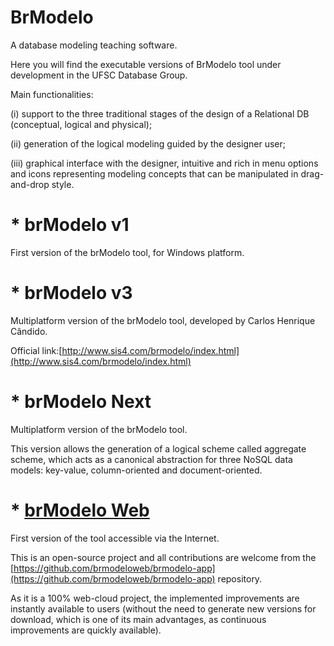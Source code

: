 # BrModelo

A database modeling teaching software.

Here you will find the executable versions of BrModelo tool under development in the UFSC Database Group.

Main functionalities: 

(i) support to the three traditional stages of the design of a
Relational DB (conceptual, logical and physical); 

(ii) generation of the logical modeling guided by the designer user;

(iii) graphical interface with the designer, intuitive and rich in menu options and icons representing modeling concepts that can be manipulated in drag-and-drop style.

# * brModelo v1
First version of the brModelo tool, for Windows platform.

# * brModelo v3
Multiplatform version of the brModelo tool, developed by Carlos Henrique Cândido.

Official link:[http://www.sis4.com/brmodelo/index.html](http://www.sis4.com/brmodelo/index.html)

# * brModelo Next
Multiplatform version of the brModelo tool. 

This version allows the generation of a logical scheme called aggregate scheme, which acts as a canonical abstraction for three NoSQL data models: key-value, column-oriented and document-oriented.

# * [brModelo Web](https://www.brmodeloweb.com)
First version of the tool accessible via the Internet.

This is an open-source project and all contributions are welcome from the [https://github.com/brmodeloweb/brmodelo-app](https://github.com/brmodeloweb/brmodelo-app) repository.

As it is a 100% web-cloud project, the implemented improvements are instantly available to users (without the need to generate new versions for download, which is one of its main advantages, as continuous improvements are quickly available).